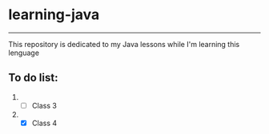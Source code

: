 # learning-java
---
 This repository is dedicated to my Java lessons while I'm learning this lenguage
 
 ## To do list:
  1. - [ ] Class 3
  2. - [x] Class 4
